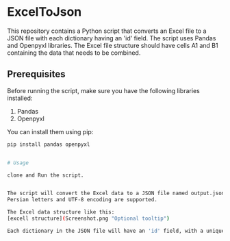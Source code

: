 # ExcelToJson

This repository contains a Python script that converts an Excel file to a JSON file with each dictionary having an 'id' field. The script uses Pandas and Openpyxl libraries. The Excel file structure should have cells A1 and B1 containing the data that needs to be combined.

## Prerequisites

Before running the script, make sure you have the following libraries installed:

1. Pandas
2. Openpyxl


You can install them using pip:
```bash
pip install pandas openpyxl


# Usage

clone and Run the script.


The script will convert the Excel data to a JSON file named output.json in your project directory. The JSON file will have the following characteristics:
Persian letters and UTF-8 encoding are supported.

The Excel data structure like this:
[excell structure](Screenshot.png "Optional tooltip")

Each dictionary in the JSON file will have an 'id' field, with a unique integer value assigned to it.